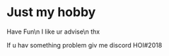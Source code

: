 # Just my hobby
Have Fun\n
I like ur advise\n
thx

If u hav something problem giv me discord
HOI#2018
